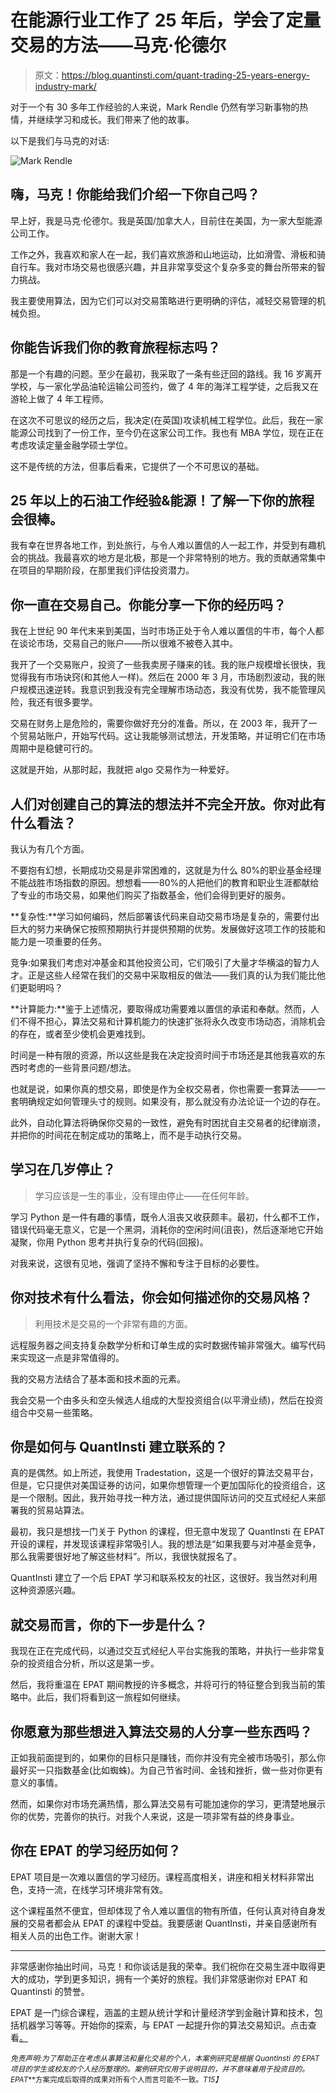# 在能源行业工作了 25 年后，学会了定量交易的方法——马克·伦德尔

> 原文：<https://blog.quantinsti.com/quant-trading-25-years-energy-industry-mark/>

对于一个有 30 多年工作经验的人来说，Mark Rendle 仍然有学习新事物的热情，并继续学习和成长。我们带来了他的故事。

以下是我们与马克的对话:

![Mark Rendle](img/f1ab40741cdc5936ce5450741f8b7014.png)

## 嗨，马克！你能给我们介绍一下你自己吗？

早上好，我是马克·伦德尔。我是英国/加拿大人，目前住在美国，为一家大型能源公司工作。

工作之外，我喜欢和家人在一起，我们喜欢旅游和山地运动，比如滑雪、滑板和骑自行车。我对市场交易也很感兴趣，并且非常享受这个复杂多变的舞台所带来的智力挑战。

我主要使用算法，因为它们可以对交易策略进行更明确的评估，减轻交易管理的机械负担。

## 你能告诉我们你的教育旅程标志吗？

那是一个有趣的问题。至少在最初，我采取了一条有些迂回的路线。我 16 岁离开学校，与一家化学品油轮运输公司签约，做了 4 年的海洋工程学徒，之后我又在游轮上做了 4 年工程师。

在这次不可思议的经历之后，我决定(在英国)攻读机械工程学位。此后，我在一家能源公司找到了一份工作，至今仍在这家公司工作。我也有 MBA 学位，现在正在考虑攻读定量金融学硕士学位。

这不是传统的方法，但事后看来，它提供了一个不可思议的基础。

## **25 年以上的石油工作经验&能源！了解一下你的旅程会很棒。**

我有幸在世界各地工作，到处旅行，与令人难以置信的人一起工作，并受到有趣机会的挑战。我最喜欢的地方是北极，那是一个非常特别的地方。我的贡献通常集中在项目的早期阶段，在那里我们评估投资潜力。

## 你一直在交易自己。你能分享一下你的经历吗？

我在上世纪 90 年代末来到美国，当时市场正处于令人难以置信的牛市，每个人都在谈论市场，交易自己的账户——所以很难不被卷入其中。

我开了一个交易账户，投资了一些我卖房子赚来的钱。我的账户规模增长很快，我觉得我有市场诀窍(和其他人一样)。然后在 2000 年 3 月，市场剧烈波动，我的账户规模迅速逆转。我意识到我没有完全理解市场动态，我没有优势，我不能管理风险，我还有很多要学。

交易在财务上是危险的，需要你做好充分的准备。所以，在 2003 年，我开了一个贸易站账户，开始写代码。这让我能够测试想法，开发策略，并证明它们在市场周期中是稳健可行的。

这就是开始，从那时起，我就把 algo 交易作为一种爱好。

## 人们对创建自己的算法的想法并不完全开放。你对此有什么看法？

我认为有几个方面。

不要抱有幻想，长期成功交易是非常困难的，这就是为什么 80%的职业基金经理不能战胜市场指数的原因。想想看——80%的人把他们的教育和职业生涯都献给了专业的市场交易，如果他们购买了指数基金，他们会得到更好的服务。

**复杂性:**学习如何编码，然后部署该代码来自动交易市场是复杂的，需要付出巨大的努力来确保它按照预期执行并提供预期的优势。发展做好这项工作的技能和能力是一项重要的任务。

竞争:如果我们考虑对冲基金和其他投资公司，它们吸引了大量才华横溢的智力人才。正是这些人经常在我们的交易中采取相反的做法——我们真的认为我们能比他们更聪明吗？

**计算能力:**鉴于上述情况，要取得成功需要难以置信的承诺和奉献。然而，人们不得不担心，算法交易和计算机能力的快速扩张将永久改变市场动态，消除机会的存在，或者至少使机会更难找到。

时间是一种有限的资源，所以这些是我在决定投资时间于市场还是其他我喜欢的东西时考虑的一些背景问题/想法。

也就是说，如果你真的想交易，即使是作为全权交易者，你也需要一套算法——一套明确规定如何管理头寸的规则。如果没有，那么就没有办法论证一个边的存在。

此外，自动化算法将确保你交易的一致性，避免有时困扰自主交易者的纪律崩溃，并把你的时间花在制定成功的策略上，而不是手动执行交易。

## 学习在几岁停止？

> 学习应该是一生的事业，没有理由停止——在任何年龄。

学习 Python 是一件有趣的事情，既令人沮丧又收获颇丰。最初，什么都不工作，错误代码毫无意义，它是一个黑洞，消耗你的空闲时间(沮丧)，然后逐渐地它开始凝聚，你用 Python 思考并执行复杂的代码(回报)。

对我来说，这很有见地，强调了坚持不懈和专注于目标的必要性。

## 你对技术有什么看法，你会如何描述你的交易风格？

> 利用技术是交易的一个非常有趣的方面。

远程服务器之间支持复杂数学分析和订单生成的实时数据传输非常强大。编写代码来实现这一点是非常值得的。

我的交易方法结合了基本面和技术面的元素。

我会交易一个由多头和空头候选人组成的大型投资组合(以平滑业绩)，然后在投资组合中交易一些策略。

## 你是如何与 QuantInsti 建立联系的？

真的是偶然。如上所述，我使用 Tradestation，这是一个很好的算法交易平台，但是，它只提供对美国证券的访问，如果你想管理一个更加国际化的投资组合，这是一个限制。因此，我开始寻找一种方法，通过提供国际访问的交互式经纪人来部署我的贸易站算法。

最初，我只是想找一门关于 Python 的课程，但无意中发现了 QuantInsti 在 EPAT 开设的课程，并发现该课程非常吸引人。我的想法是“如果我要与对冲基金竞争，那么我需要很好地了解这些材料”。所以，我很快就报名了。

QuantInsti 建立了一个后 EPAT 学习和联系校友的社区，这很好。我当然对利用这种资源感兴趣。

## 就交易而言，你的下一步是什么？

我现在正在完成代码，以通过交互式经纪人平台实施我的策略，并执行一些非常复杂的投资组合分析，所以这是第一步。

然后，我将重温在 EPAT 期间教授的许多概念，并将可行的特征整合到我当前的策略中。此后，我们将看到这一旅程如何继续。

## 你愿意为那些想进入算法交易的人分享一些东西吗？

正如我前面提到的，如果你的目标只是赚钱，而你并没有完全被市场吸引，那么你最好买一只指数基金(比如蜘蛛)。为自己节省时间、金钱和挫折，做一些对你更有意义的事情。

然而，如果你对市场充满热情，那么算法交易有可能加速你的学习，更清楚地展示你的优势，完善你的执行。对我个人来说，这是一项非常有益的终身事业。

## 你在 EPAT 的学习经历如何？

EPAT 项目是一次难以置信的学习经历。课程高度相关，讲座和相关材料非常出色，支持一流，在线学习环境非常有效。

这个课程虽然不便宜，但却体现了令人难以置信的物有所值，任何认真对待自身发展的交易者都会从 EPAT 的课程中受益。我要感谢 QuantInsti，并亲自感谢所有相关人员的出色工作。谢谢大家！

* * *

非常感谢你抽出时间，马克！和你谈话是我的荣幸。我们祝你在交易生涯中取得更大的成功，学到更多知识，拥有一个美好的旅程。我们非常感谢你对 EPAT 和 Quantinsti 的赞誉。

EPAT 是一门综合课程，涵盖的主题从统计学和计量经济学到金融计算和技术，包括机器学习等等。开始你的探索，与 EPAT 一起提升你的算法交易知识。点击查看[。](https://www.quantinsti.com/)

<small>*免责声明:为了帮助正在考虑从事算法和量化交易的个人，本案例研究是根据 QuantInsti 的 EPAT* *项目的学生或校友的个人经历整理的。案例研究仅用于说明目的，并不意味着用于投资目的。EPAT***方案完成后取得的成果对所有个人而言可能不一致。*T15】*</small>